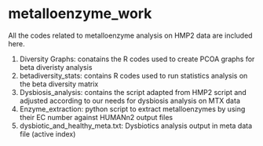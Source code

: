 # metalloenzyme_work
All the codes related to metalloenzyme analysis on HMP2 data are included here.
1. Diversity Graphs: conatains the R codes used to create PCOA graphs for beta diveristy analysis
2. betadiversity_stats: contains R codes used to run statistics analysis on the beta diversity matrix
3. Dysbiosis_analysis: contains the script adapted from HMP2 script and adjusted according to our needs for dysbiosis analysis on MTX data
4. Enzyme_extraction: python script to extract metalloenzymes by using their EC number against HUMANn2 output files
5. dysbiotic_and_healthy_meta.txt: Dysbiotics analysis output in meta data file (active index)  
